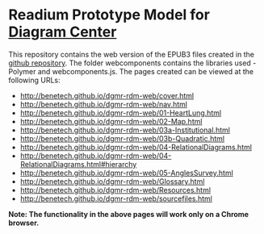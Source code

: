 # Readium Prototype Model for [Diagram Center](http://diagramcenter.org)
This repository contains the web version of the EPUB3 files created in the [github repository](https://github.com/benetech/diagrammar-readium). The folder webcomponents contains the libraries used - Polymer and webcomponents.js.
The pages created can be viewed at the following URLs:
- http://benetech.github.io/dgmr-rdm-web/cover.html
- http://benetech.github.io/dgmr-rdm-web/nav.html
- http://benetech.github.io/dgmr-rdm-web/01-HeartLung.html
- http://benetech.github.io/dgmr-rdm-web/02-Map.html
- http://benetech.github.io/dgmr-rdm-web/03a-Institutional.html
- http://benetech.github.io/dgmr-rdm-web/03b-Quadratic.html
- http://benetech.github.io/dgmr-rdm-web/04-RelationalDiagrams.html
- http://benetech.github.io/dgmr-rdm-web/04-RelationalDiagrams.html#hierarchy
- http://benetech.github.io/dgmr-rdm-web/05-AnglesSurvey.html
- http://benetech.github.io/dgmr-rdm-web/Glossary.html
- http://benetech.github.io/dgmr-rdm-web/Resources.html
- http://benetech.github.io/dgmr-rdm-web/sourcefiles.html

**Note: The functionality in the above pages will work only on a Chrome browser.**
